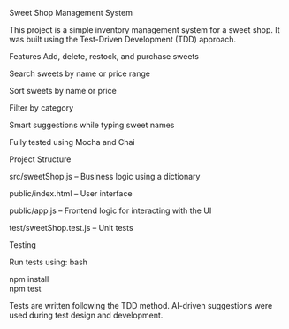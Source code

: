 Sweet Shop Management System

This project is a simple inventory management system for a sweet shop. It was built using the Test-Driven Development (TDD) approach.

Features
Add, delete, restock, and purchase sweets

Search sweets by name or price range

Sort sweets by name or price

Filter by category

Smart suggestions while typing sweet names

Fully tested using Mocha and Chai



Project Structure

src/sweetShop.js – Business logic using a dictionary

public/index.html – User interface

public/app.js – Frontend logic for interacting with the UI

test/sweetShop.test.js – Unit tests


Testing

Run tests using:
bash

npm install  
npm test

Tests are written following the TDD method.
AI-driven suggestions were used during test design and development.
